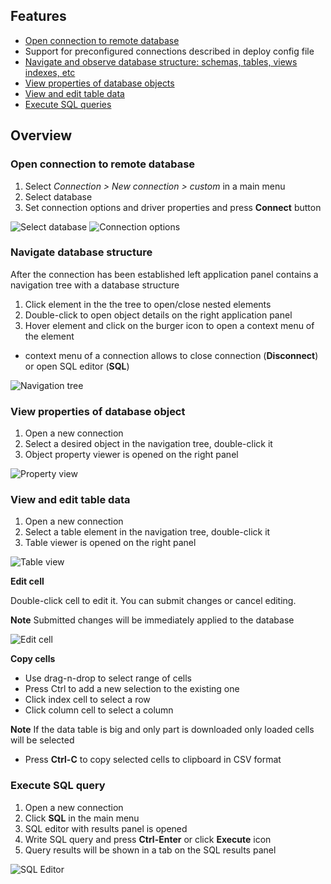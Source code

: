 ## Features
* [Open connection to remote database](#Open-connection-to-remote-database)
* Support for preconfigured connections described in deploy config file
* [Navigate and observe database structure: schemas, tables, views indexes, etc](#Navigate-database-structure)
* [View properties of database objects](#View-properties-of-database-object)
* [View and edit table data](#View-and-edit-table-data)
* [Execute SQL queries](#Execute-SQL-query)
## Overview

### Open connection to remote database
1. Select *Connection > New connection > custom* in a main menu
2. Select database
3. Set connection options and driver properties and press **Connect** button

![Select database](https://github.com/dbeaver/cloudbeaver/wiki/images/select-database.png)
![Connection options](https://github.com/dbeaver/cloudbeaver/wiki/images/connection-options.png)

### Navigate database structure
After the connection has been established left application panel contains a navigation tree with a database structure
1. Click element in the the tree to open/close nested elements
2. Double-click to open object details on the right application panel
3. Hover element and click on the burger icon to open a context menu of the element
  * context menu of a connection allows to close connection (**Disconnect**) or open SQL editor (**SQL**)

![Navigation tree](https://github.com/dbeaver/cloudbeaver/wiki/images/navigation-tree.png)

### View properties of database object
1. Open a new connection
2. Select a desired object in the navigation tree, double-click it
3. Object property viewer is opened on the right panel

![Property view](https://github.com/dbeaver/cloudbeaver/wiki/images/property-view.png)

### View and edit table data
1. Open a new connection
2. Select a table element in the navigation tree, double-click it
3. Table viewer is opened on the right panel

![Table view](https://github.com/dbeaver/cloudbeaver/wiki/images/table-view.png)

**Edit cell**

Double-click cell to edit it. You can submit changes or cancel editing.

**Note** Submitted changes will be immediately applied to the database

![Edit cell](https://github.com/dbeaver/cloudbeaver/wiki/images/edit-cell.png)

**Copy cells**
* Use drag-n-drop to select range of cells
* Press Ctrl to add a new selection to the existing one
* Click index cell to select a row
* Click column cell to select a column

**Note** If the  data table is big and only part is downloaded only loaded cells will be selected
* Press **Ctrl-C** to copy selected cells to clipboard in CSV format

### Execute SQL query
1. Open a new connection
2. Click **SQL** in the main menu
3. SQL editor with results panel is opened
4. Write SQL query and press **Ctrl-Enter** or click **Execute** icon
5. Query results will be shown in a tab on the SQL results panel

![SQL Editor](https://github.com/dbeaver/cloudbeaver/wiki/images/sql-editor.png)

